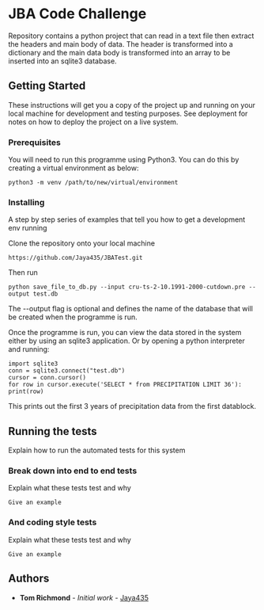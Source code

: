 # JBA Code Challenge

Repository contains a python project that can read in a text file then extract the headers and main body of data. The header is transformed into a dictionary and the main data body is transformed into an array to be inserted into an sqlite3 database.

## Getting Started

These instructions will get you a copy of the project up and running on your local machine for development and testing purposes. See deployment for notes on how to deploy the project on a live system.

### Prerequisites

You will need to run this programme using Python3. You can do this by creating a virtual environment as below:

```
python3 -m venv /path/to/new/virtual/environment
```

### Installing

A step by step series of examples that tell you how to get a development env running

Clone the repository onto your local machine
```
https://github.com/Jaya435/JBATest.git
```
Then run
```
python save_file_to_db.py --input cru-ts-2-10.1991-2000-cutdown.pre --output test.db
```
The --output flag is optional and defines the name of the database that will be created when the programme is run.

Once the programme is run, you can view the data stored in the system either by using an sqlite3 application. Or by opening a python interpreter and running:
```
import sqlite3
conn = sqlite3.connect("test.db")
cursor = conn.cursor()
for row in cursor.execute('SELECT * from PRECIPITATION LIMIT 36'): print(row)
```
This prints out the first 3 years of precipitation data from the first datablock.

## Running the tests

Explain how to run the automated tests for this system

### Break down into end to end tests

Explain what these tests test and why

```
Give an example
```

### And coding style tests

Explain what these tests test and why

```
Give an example
```

## Authors

* **Tom Richmond** - *Initial work* - [Jaya435](https://github.com/Jaya435/)
